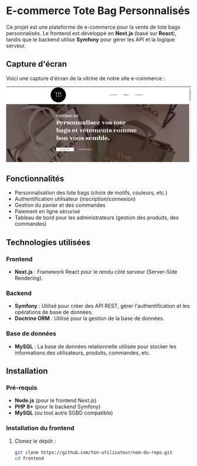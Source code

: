 # E-commerce Tote Bag Personnalisés

Ce projet est une plateforme de e-commerce pour la vente de tote bags personnalisés. Le frontend est développé en **Next.js** (basé sur **React**), tandis que le backend utilise **Symfony** pour gérer les API et la logique serveur.

## Capture d'écran

Voici une capture d'écran de la vitrine de notre site e-commerce :

![Vitrine de la page e-commerce](totebag.png)

## Fonctionnalités

- Personnalisation des tote bags (choix de motifs, couleurs, etc.)
- Authentification utilisateur (inscription/connexion)
- Gestion du panier et des commandes
- Paiement en ligne sécurisé
- Tableau de bord pour les administrateurs (gestion des produits, des commandes)

## Technologies utilisées

### Frontend

- **Next.js** : Framework React pour le rendu côté serveur (Server-Side Rendering).

### Backend

- **Symfony** : Utilisé pour créer des API REST, gérer l'authentification et les opérations de base de données.
- **Doctrine ORM** : Utilisé pour la gestion de la base de données.

### Base de données

- **MySQL** : La base de données relationnelle utilisée pour stocker les informations des utilisateurs, produits, commandes, etc.

## Installation

### Pré-requis

- **Node.js** (pour le frontend Next.js)
- **PHP 8+** (pour le backend Symfony)
- **MySQL** (ou tout autre SGBD compatible)

### Installation du frontend

1. Clonez le dépôt :
   ```bash
   git clone https://github.com/ton-utilisateur/nom-du-repo.git
   cd frontend
